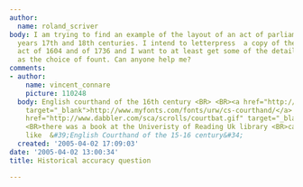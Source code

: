```yaml
---
author:
  name: roland_scriver
body: I am trying to find an example of the layout of an act of parliament from the
  years 17th and 18th centuries. I intend to letterpress  a copy of the Witchcraft
  act of 1604 and of 1736 and I want to at least get some of the details right, such
  as the choice of fount. Can anyone help me?
comments:
- author:
    name: vincent_connare
    picture: 110248
  body: English courthand of the 16th century <BR> <BR><a href="http://www.myfonts.com/fonts/urw/cs-courthand/"
    target="_blank">http://www.myfonts.com/fonts/urw/cs-courthand/</a> <BR> <BR><a
    href="http://www.dabbler.com/sca/scrolls/courtbat.gif" target="_blank">http://www.dabbler.com/sca/scrolls/courtbat.gif</a>  <BR>
    <BR>there was a book at the Univeristy of Reading Uk library <BR>called something
    like  &#39;English Courthand of the 15-16 century&#34;
  created: '2005-04-02 17:09:03'
date: '2005-04-02 13:00:34'
title: Historical accuracy question

---
```

